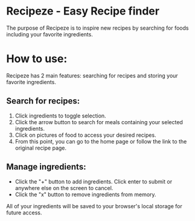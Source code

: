 # Recipeze - Easy Recipe finder
The purpose of Recipeze is to inspire new recipes by searching for foods including your favorite ingredients.

# How to use:
Recipeze has 2 main features: searching for recipes and storing your favorite ingredients.

## Search for recipes:
1. Click ingredients to toggle selection. 
2. Click the arrow button to search for meals containing your selected ingredients.
3. Click on pictures of food to access your desired recipes. 
4. From this point, you can go to the home page or follow the link to the original recipe page. 


## Manage ingredients:
- Click the "+" button to add ingredients. Click enter to submit or anywhere else on the screen to cancel. 
- Click the "x" button to remove ingredients from memory.

All of your ingredients will be saved to your browser's local storage for future access.
